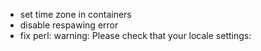 * set time zone in containers
* disable respawing error
* fix perl: warning: Please check that your locale settings:

